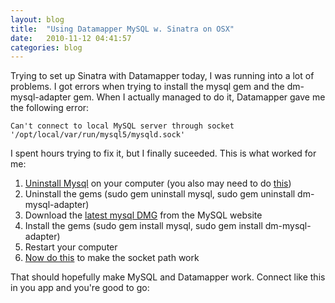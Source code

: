 ```yaml
---
layout: blog
title:  "Using Datamapper MySQL w. Sinatra on OSX"
date:   2010-11-12 04:41:57
categories: blog
---
```


Trying to set up Sinatra with Datamapper today, I was running into a lot of problems. I got errors when trying to install the mysql gem and the dm-mysql-adapter gem. When I actually managed to do it, Datamapper gave me the following error:

    Can't connect to local MySQL server through socket '/opt/local/var/run/mysql5/mysqld.sock'

I spent hours trying to fix it, but I finally suceeded. This is what worked for me: <a href="http://akrabat.com/computing/uninstalling-mysql-on-mac-os-x-leopard/"></a>


1. <a href="http://akrabat.com/computing/uninstalling-mysql-on-mac-os-x-leopard/">Uninstall Mysql</a> on your computer (you also may need to do <a target="_blank" href="http://www.silverscripting.com/blog/2009/09/04/removing-mysql-on-snow-leopard/">this</a>)
1. Uninstall the gems (sudo gem uninstall mysql, sudo gem uninstall dm-mysql-adapter)
1. Download the <a href="http://dev.mysql.com/downloads/mysql/">latest mysql DMG</a> from the MySQL website
1. Install the gems (sudo gem install mysql, sudo gem install dm-mysql-adapter)
1. Restart your computer
1. <a href="http://coryodaniel.com/index.php/2010/01/20/installing-mysql-from-dmg-on-mac-and-the-few-commands-to-make-it-work-on-the-command-line/">Now do this</a> to make the socket path work

That should hopefully make MySQL and Datamapper work. Connect like this in you app and you're good to go:

<script src="https://gist.github.com/2077151.js"> </script>